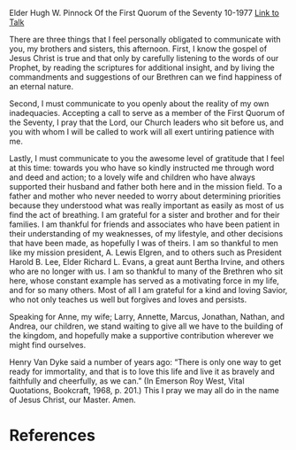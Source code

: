 Elder Hugh W. Pinnock
Of the First Quorum of the Seventy
10-1977
[Link to Talk](https://www.churchofjesuschrist.org/study/general-conference/1977/10/three-things-to-share?lang=eng)

There are three things that I feel personally obligated to communicate with you, my brothers and sisters, this afternoon. First, I know the gospel of Jesus Christ is true and that only by carefully listening to the words of our Prophet, by reading the scriptures for additional insight, and by living the commandments and suggestions of our Brethren can we find happiness of an eternal nature.

Second, I must communicate to you openly about the reality of my own inadequacies. Accepting a call to serve as a member of the First Quorum of the Seventy, I pray that the Lord, our Church leaders who sit before us, and you with whom I will be called to work will all exert untiring patience with me.

Lastly, I must communicate to you the awesome level of gratitude that I feel at this time: towards you who have so kindly instructed me through word and deed and action; to a lovely wife and children who have always supported their husband and father both here and in the mission field. To a father and mother who never needed to worry about determining priorities because they understood what was really important as easily as most of us find the act of breathing. I am grateful for a sister and brother and for their families. I am thankful for friends and associates who have been patient in their understanding of my weaknesses, of my lifestyle, and other decisions that have been made, as hopefully I was of theirs. I am so thankful to men like my mission president, A. Lewis Elgren, and to others such as President Harold B. Lee, Elder Richard L. Evans, a great aunt Bertha Irvine, and others who are no longer with us. I am so thankful to many of the Brethren who sit here, whose constant example has served as a motivating force in my life, and for so many others. Most of all I am grateful for a kind and loving Savior, who not only teaches us well but forgives and loves and persists.

Speaking for Anne, my wife; Larry, Annette, Marcus, Jonathan, Nathan, and Andrea, our children, we stand waiting to give all we have to the building of the kingdom, and hopefully make a supportive contribution wherever we might find ourselves.

Henry Van Dyke said a number of years ago: “There is only one way to get ready for immortality, and that is to love this life and live it as bravely and faithfully and cheerfully, as we can.” (In Emerson Roy West, Vital Quotations, Bookcraft, 1968, p. 201.) This I pray we may all do in the name of Jesus Christ, our Master. Amen.

# References

